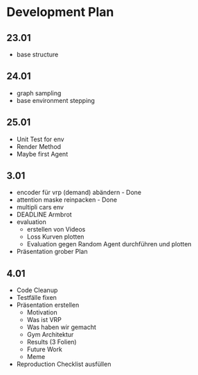 # Development Plan

## 23.01
- base structure

## 24.01
- graph sampling
- base environment stepping
## 25.01
- Unit Test for env
- Render Method
- Maybe first Agent

## 3.01
- encoder für vrp (demand) abändern - Done
- attention maske reinpacken - Done
- multipli cars env 
- DEADLINE Armbrot
- evaluation
    - erstellen von Videos
    - Loss Kurven plotten
    - Evaluation gegen Random Agent durchführen und plotten
- Präsentation grober Plan

## 4.01
- Code Cleanup
- Testfälle fixen
- Präsentation erstellen
    - Motivation
    - Was ist VRP
    - Was haben wir gemacht
    - Gym Architektur
    - Results (3 Folien)
    - Future Work
    - Meme
- Reproduction Checklist ausfüllen
